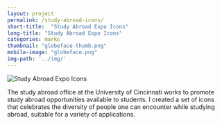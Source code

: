 ```yaml
---
layout: project
permalink: /study-abroad-icons/
short-title:  "Study Abroad Expo Icons"
long-title: "Study Abroad Expo Icons"
categories: marks
thumbnail: "globeface-thumb.png"
mobile-image: "globeface.png"
img-path: '../img/'
---
```


<img src="{{ page.img-path }}globeface.png" alt="Study Abroad Expo Icons"/>

The study abroad office at the University of Cincinnati works to promote study abroad opportunities available to students. I created a set of icons that celebrates the diversity of people one can encounter while studying abroad, suitable for a variety of applications.
